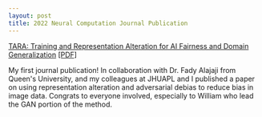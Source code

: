 ```yaml
---
layout: post
title: 2022 Neural Computation Journal Publication
---
```


[TARA: Training and Representation Alteration for AI Fairness and Domain Generalization](https://direct.mit.edu/neco/article/34/3/716/109060/TARA-Training-and-Representation-Alteration-for-AI) [[PDF]](https://arxiv.org/abs/2012.06387)

My first journal publication! In collaboration with Dr. Fady Alajaji from Queen's University, and my colleagues at JHUAPL and I published a paper on using representation alteration and adversarial debias to reduce bias in image data. Congrats to everyone involved, especially to William who lead the GAN portion of the method.